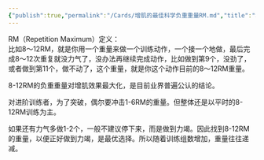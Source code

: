 ```yaml
---
{"publish":true,"permalink":"/Cards/增肌的最佳科学负重重量RM.md","title":"增肌的最佳科学负重重量RM","created":"2022-12-03","modified":"2023-03-14","published":"2025-07-12T18:46:51.202+08:00","cssclasses":""}
---
```



RM（Repetition Maximum）定义：  
比如8～12RM，就是你用一个重量来做一个训练动作，一个接一个地做，最后完成8～12次重复就没力气了，没办法再继续完成动作，比如做到第9个，没劲了，或者做到第11个，做不动了，这个重量，就是你这个动作目前的8～12RM重量。

8-12RM的负重重量对增肌效果最大化，是目前业界普遍公认的结论。

对进阶训练者，为了突破，偶尔要冲击1-6RM的重量。但整体还是以平时的8-12RM训练为主。

如果还有力气多做1-2个，一般不建议停下来，而是做到力竭。因此找到8-12RM的重量，以便正好做到力竭，是最优选择。所以随着训练组数增加，重量往往递减。